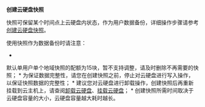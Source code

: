 **创建云硬盘快照**

快照可保留某个时间点上云硬盘内状态，作为用户数据备份，详细操作步骤请参考[创建云硬盘快照](http://www.jdcloud.com/help/detail/511/isCateLog/1)。

使用快照作为数据备份时请注意：

* 
默认单用户单个地域快照的配额为15块，暂不支持调整，请及时删除不再需要的快照；
* 
为保证数据完整性，请您在创建快照之前，停止对云硬盘进行写入操作，以保证快照数据的完整性；
* 
建议您对云硬盘进行卸载操作，创建快照后再重新挂载到云主机上，请查阅[卸载云硬盘](http://www.jdcloud.com/help/detail/320/isCateLog/1)、[挂载云硬盘](http://www.jdcloud.com/help/detail/319/isCateLog/1)；
* 
创建快照所需时间取决于云硬盘容量的大小，云硬盘容量越大耗时越长。